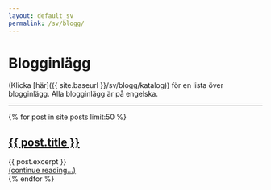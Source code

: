 ```yaml
---
layout: default_sv
permalink: /sv/blogg/
---
```


# Blogginlägg

(Klicka [här]({{ site.baseurl }}/sv/blogg/katalog)) för en lista över blogginlägg. Alla blogginlägg är på engelska.

---
<div class="posts">
    {% for post in site.posts limit:50 %}
        <article class="post">
            <h2><a href="{{ site.baseurl }}{{ post.url }}">{{ post.title }}</a></h2>
            <div class="entry">
                {{ post.excerpt }}
            </div>
            <a href="{{ site.baseurl }}{{ post.url }}" class="read-more">(continue reading...)</a>
        </article>
    {% endfor %}
</div>
